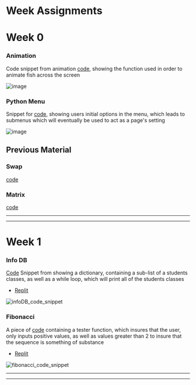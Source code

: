 # Week Assignments

# Week 0 

### Animation

Code snippet from animation [code](https://github.com/SimonBrunzell/dataStructTri3/blob/main/animated_fish.py), showing the function used in order to animate fish across the screen

![image](https://user-images.githubusercontent.com/89166899/158247807-45c36699-46e1-473d-bae5-a1723bbdcbb8.png)

### Python Menu

Snippet for [code](https://github.com/SimonBrunzell/dataStructTri3/blob/main/RateMenu.py), showing users initial options in the menu, which leads to submenus which will eventually be used to act as a page's setting

![image](https://user-images.githubusercontent.com/89166899/158248063-bafca101-0abf-404b-9734-c15e4db0db8e.png)

## Previous Material
### Swap
[code](https://github.com/SimonBrunzell/dataStructTri3/blob/main/swap.py)
### Matrix
[code](https://github.com/SimonBrunzell/dataStructTri3/blob/main/matrix.py)

---
---

# Week 1

### Info DB
[Code](https://github.com/SimonBrunzell/dataStructTri3/blob/main/Week_1/info_db.py) Snippet from showing a dictionary, containing a sub-list of a students classes, as well as a while loop, which will print all of the students classes 
* [Replit](https://replit.com/@SimonBrunzell/SimonTri3#fibonacci.py)

![infoDB_code_snippet](https://user-images.githubusercontent.com/89166899/158884259-3a1755aa-059e-467b-878d-9edd074924bb.png)

### Fibonacci 
A piece of [code](https://github.com/SimonBrunzell/dataStructTri3/blob/main/Week_1/fibonacci.py) containing a tester function, which insures that the user, only inputs positive values, as well as values greater than 2 to insure that the sequence is something of substance
* [Replit](https://replit.com/@SimonBrunzell/SimonTri3#infoDB.py)

![fibonacci_code_snippet](https://user-images.githubusercontent.com/89166899/159082517-2638b028-13cc-40d3-b758-aedf7f44c1c9.png)

---
---






